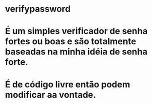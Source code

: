 # verifypassword

# É um simples verificador de senha fortes ou boas e são totalmente baseadas na minha idéia de senha forte.

# É de código livre então podem modificar aa vontade.
